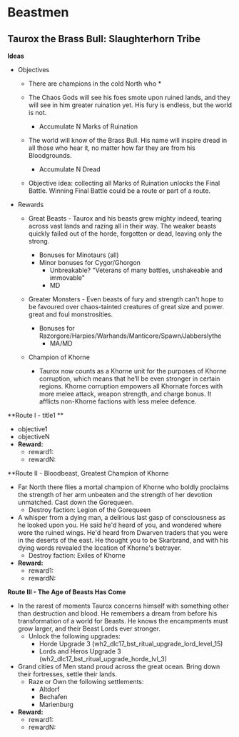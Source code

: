 # Beastmen

## Taurox the Brass Bull: Slaughterhorn Tribe

**Ideas**

  * Objectives
    * There are champions in the cold North who 
      * 

    * The Chaos Gods will see his foes smote upon ruined lands, and they will see in him greater ruination yet. His fury is endless, but the world is not.
      * Accumulate N Marks of Ruination
    * The world will know of the Brass Bull. His name will inspire dread in all those who hear it, no matter how far they are from his Bloodgrounds. 
      * Accumulate N Dread

    * Objective idea: collecting all Marks of Ruination unlocks the Final Battle. Winning Final Battle could be a route or part of a route.

  * Rewards
    * Great Beasts - Taurox and his beasts grew mighty indeed, tearing across vast lands and razing all in their way. The weaker beasts quickly failed out of the horde, forgotten or dead, leaving only the strong.
      * Bonuses for Minotaurs (all)
      * Minor bonuses for Cygor/Ghorgon
        * Unbreakable? "Veterans of many battles, unshakeable and immovable"
        * MD

    * Greater Monsters - Even beasts of fury and strength can't hope to be favoured over chaos-tainted creatures of great size and power.
      great and foul monstrosities.
      * Bonuses for Razorgore/Harpies/Warhands/Manticore/Spawn/Jabberslythe
        * MA/MD

    * Champion of Khorne
      * Taurox now counts as a Khorne unit for the purposes of Khorne corruption, which means that he’ll be even stronger in certain regions. Khorne corruption empowers all Khornate forces with more melee attack, weapon strength, and charge bonus. It afflicts non-Khorne factions with less melee defence.

**Route I - title1 **
  * objective1
  * objectiveN
  * **Reward:** 
    * reward1: 
    * rewardN:

**Route II - Bloodbeast, Greatest Champion of Khorne
  * Far North there flies a mortal champion of Khorne who boldly proclaims the strength of her arm unbeaten and the strength of her devotion unmatched. Cast down the Gorequeen.
    * Destroy faction: Legion of the Gorequeen
  * A whisper from a dying man, a delirious last gasp of consciousness as he looked upon you. He said he'd heard of you, and wondered where were the ruined wings. He'd heard from Dwarven traders that you were in the deserts of the east. He thought you to be Skarbrand, and with his dying words revealed the location of Khorne's betrayer. 
    * Destroy faction: Exiles of Khorne
  * **Reward:** 
    * reward1: 
    * rewardN:

**Route III - The Age of Beasts Has Come**
  * In the rarest of moments Taurox concerns himself with something other than destruction and blood. He remembers a dream from before his transformation of a world for Beasts. He knows the encampments must grow larger, and their Beast Lords ever stronger.
    * Unlock the following upgrades:
      * Horde Upgrade 3 (wh2_dlc17_bst_ritual_upgrade_lord_level_15)
      * Lords and Heros Upgrade 3 (wh2_dlc17_bst_ritual_upgrade_horde_lvl_3)
  * Grand cities of Men stand proud across the great ocean. Bring down their fortresses, settle their lands.
    * Raze or Own the following settlements:
      * Altdorf
      * Bechafen
      * Marienburg
  * **Reward:** 
    * reward1: 
    * rewardN:
